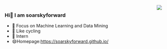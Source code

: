 <img align="right" src="https://github-readme-stats.vercel.app/api?username=soarskyforward&show_icons=true&icon_color=CE1D2D&text_color=718096&bg_color=ffffff&hide_title=true" />

### Hi👋 I am soarskyforward

- :orange_book:  Focus on Machine Learning and Data Mining
- :ram:  Like cycling
- :hammer:  Intern
- 😄Homepage:<https://soarskyforward.github.io/>

<!--
**soarskyforward/soarskyforward** is a ✨ _special_ ✨ repository because its `README.md` (this file) appears on your GitHub profile.

Here are some ideas to get you started:

- 🔭 I’m currently working on ...
- 🌱 I’m currently learning ...
- 👯 I’m looking to collaborate on ...
- 🤔 I’m looking for help with ...
- 💬 Ask me about ...
- 📫 How to reach me: ...
- 😄 Pronouns: ...
- ⚡ Fun fact: ...
-->
